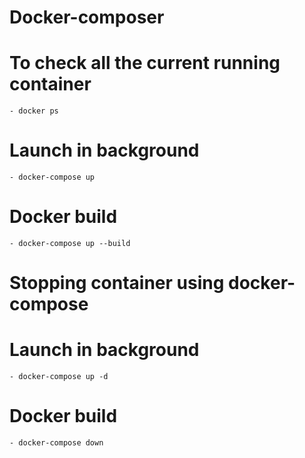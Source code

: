 # Docker-composer

# To check all the current running container
    - docker ps

# Launch in background
    - docker-compose up 

# Docker build
    - docker-compose up --build 

# Stopping container using docker-compose
# Launch in background
    - docker-compose up -d

# Docker build
    - docker-compose down
